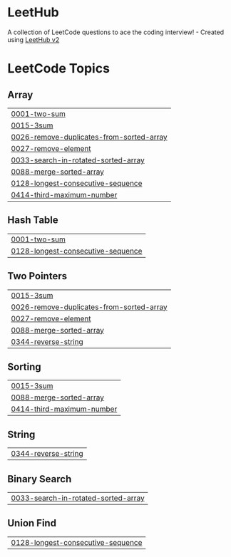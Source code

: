 # LeetHub
A collection of LeetCode questions to ace the coding interview! - Created using [LeetHub v2](https://github.com/arunbhardwaj/LeetHub-2.0)

<!---LeetCode Topics Start-->
# LeetCode Topics
## Array
|  |
| ------- |
| [0001-two-sum](https://github.com/akashc-hub/LeetHub/tree/master/0001-two-sum) |
| [0015-3sum](https://github.com/akashc-hub/LeetHub/tree/master/0015-3sum) |
| [0026-remove-duplicates-from-sorted-array](https://github.com/akashc-hub/LeetHub/tree/master/0026-remove-duplicates-from-sorted-array) |
| [0027-remove-element](https://github.com/akashc-hub/LeetHub/tree/master/0027-remove-element) |
| [0033-search-in-rotated-sorted-array](https://github.com/akashc-hub/LeetHub/tree/master/0033-search-in-rotated-sorted-array) |
| [0088-merge-sorted-array](https://github.com/akashc-hub/LeetHub/tree/master/0088-merge-sorted-array) |
| [0128-longest-consecutive-sequence](https://github.com/akashc-hub/LeetHub/tree/master/0128-longest-consecutive-sequence) |
| [0414-third-maximum-number](https://github.com/akashc-hub/LeetHub/tree/master/0414-third-maximum-number) |
## Hash Table
|  |
| ------- |
| [0001-two-sum](https://github.com/akashc-hub/LeetHub/tree/master/0001-two-sum) |
| [0128-longest-consecutive-sequence](https://github.com/akashc-hub/LeetHub/tree/master/0128-longest-consecutive-sequence) |
## Two Pointers
|  |
| ------- |
| [0015-3sum](https://github.com/akashc-hub/LeetHub/tree/master/0015-3sum) |
| [0026-remove-duplicates-from-sorted-array](https://github.com/akashc-hub/LeetHub/tree/master/0026-remove-duplicates-from-sorted-array) |
| [0027-remove-element](https://github.com/akashc-hub/LeetHub/tree/master/0027-remove-element) |
| [0088-merge-sorted-array](https://github.com/akashc-hub/LeetHub/tree/master/0088-merge-sorted-array) |
| [0344-reverse-string](https://github.com/akashc-hub/LeetHub/tree/master/0344-reverse-string) |
## Sorting
|  |
| ------- |
| [0015-3sum](https://github.com/akashc-hub/LeetHub/tree/master/0015-3sum) |
| [0088-merge-sorted-array](https://github.com/akashc-hub/LeetHub/tree/master/0088-merge-sorted-array) |
| [0414-third-maximum-number](https://github.com/akashc-hub/LeetHub/tree/master/0414-third-maximum-number) |
## String
|  |
| ------- |
| [0344-reverse-string](https://github.com/akashc-hub/LeetHub/tree/master/0344-reverse-string) |
## Binary Search
|  |
| ------- |
| [0033-search-in-rotated-sorted-array](https://github.com/akashc-hub/LeetHub/tree/master/0033-search-in-rotated-sorted-array) |
## Union Find
|  |
| ------- |
| [0128-longest-consecutive-sequence](https://github.com/akashc-hub/LeetHub/tree/master/0128-longest-consecutive-sequence) |
<!---LeetCode Topics End-->